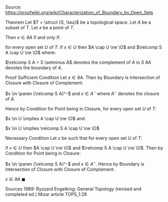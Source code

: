 # 

Source: https://proofwiki.org/wiki/Characterization_of_Boundary_by_Open_Sets



Theorem
Let $T = \struct {S, \tau}$ be a topological space.
Let $A$ be a subset of $T$.
Let $x$ be a point of $T$.

Then $x \in \partial A$ if and only if:

for every open set $U$ of $T$:
if $x \in U$
then $A \cap U \ne \O$ and $\relcomp S A \cap U \ne \O$
where:

$\relcomp S A = S \setminus A$ denotes the complement of $A$ in $S$
$\partial A$ denotes the boundary of $A$.


Proof
Sufficient Condition
Let $x \in \partial A$.
Then by Boundary is Intersection of Closure with Closure of Complement:

$x \in \paren {\relcomp S A}^-$ and $x \in A^-$
where $A^-$ denotes the closure of $A$.

Hence by Condition for Point being in Closure, for every open set $U$ of $T$:

$x \in U \implies A \cap U \ne \O$
and:

$x \in U \implies \relcomp S A \cap U \ne \O$


Necessary Condition
Let $x$ be such that for every open set $U$ of $T$:

if $x \in U$
then $A \cap U \ne \O$ and $\relcomp S A \cap U \ne \O$.
Then by Condition for Point being in Closure:

$x \in \paren {\relcomp S A}^-$ and $x \in A^-$.
Hence by Boundary is Intersection of Closure with Closure of Complement:

$x \in \partial A$
$\blacksquare$


Sources
1989: Ryszard Engelking: General Topology (revised and completed ed.)
Mizar article TOPS_1:28




